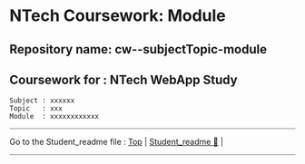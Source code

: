 # NTech Coursework: Module

## Repository name:  cw--subjectTopic-module

## Coursework for : NTech WebApp Study

    Subject : xxxxxx
    Topic   : xxx
    Module  : xxxxxxxxxxxx

<hr style="background: gray" />

Go to the Student_readme file :  [Top](#) | [Student_readme ](Student_readme.md#)[  🔵](Student_readme) | 

<hr style="background: gray" />
